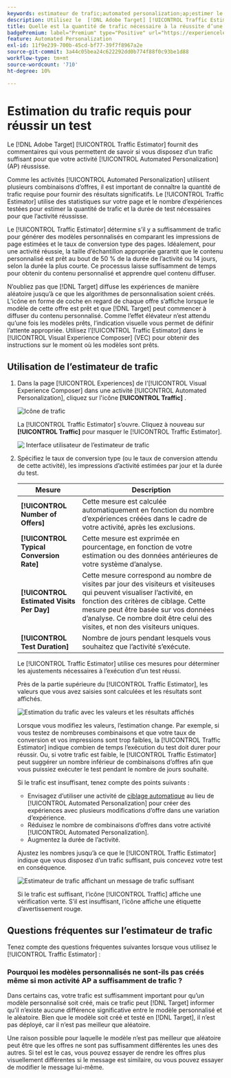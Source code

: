 ```yaml
---
keywords: estimateur de trafic;automated personalization;ap;estimer le trafic
description: Utilisez le  [!DNL Adobe Target] [!UICONTROL Traffic Estimator] pour déterminer si vous disposez d’un trafic suffisant pour que votre activité [!UICONTROL Automated Personalization] réussisse.
title: Quelle est la quantité de trafic nécessaire à la réussite d’une activité [!UICONTROL Automated Personalization] ?
badgePremium: label="Premium" type="Positive" url="https://experienceleague.adobe.com/docs/target/using/introduction/intro.html?lang=fr#premium newtab=true" tooltip="Voir ce qui est inclus dans Target Premium."
feature: Automated Personalization
exl-id: 11f9e239-700b-45cd-bf77-39f7f8967a2e
source-git-commit: 3a44c05bea24c622292dd0b774f88f0c93be1d88
workflow-type: tm+mt
source-wordcount: '710'
ht-degree: 10%

---
```


# Estimation du trafic requis pour réussir un test

Le [!DNL Adobe Target] [!UICONTROL Traffic Estimator] fournit des commentaires qui vous permettent de savoir si vous disposez d’un trafic suffisant pour que votre activité [!UICONTROL Automated Personalization] (AP) réussisse.

Comme les activités [!UICONTROL Automated Personalization] utilisent plusieurs combinaisons d’offres, il est important de connaître la quantité de trafic requise pour fournir des résultats significatifs. Le [!UICONTROL Traffic Estimator] utilise des statistiques sur votre page et le nombre d’expériences testées pour estimer la quantité de trafic et la durée de test nécessaires pour que l’activité réussisse.

Le [!UICONTROL Traffic Estimator] détermine s’il y a suffisamment de trafic pour générer des modèles personnalisés en comparant les impressions de page estimées et le taux de conversion type des pages. Idéalement, pour une activité réussie, la taille d’échantillon appropriée garantit que le contenu personnalisé est prêt au bout de 50 % de la durée de l’activité ou 14 jours, selon la durée la plus courte. Ce processus laisse suffisamment de temps pour obtenir du contenu personnalisé et apprendre quel contenu diffuser.

N’oubliez pas que [!DNL Target] diffuse les expériences de manière aléatoire jusqu’à ce que les algorithmes de personnalisation soient créés. L’icône en forme de coche en regard de chaque offre s’affiche lorsque le modèle de cette offre est prêt et que [!DNL Target] peut commencer à diffuser du contenu personnalisé. Comme l’effet élévateur n’est attendu qu’une fois les modèles prêts, l’indication visuelle vous permet de définir l’attente appropriée. Utilisez l’[!UICONTROL Traffic Estimator] dans le [!UICONTROL Visual Experience Composer] (VEC) pour obtenir des instructions sur le moment où les modèles sont prêts.

## Utilisation de l’estimateur de trafic

1. Dans la page [!UICONTROL Experiences] de l&#39;[!UICONTROL Visual Experience Composer] dans une activité [!UICONTROL Automated Personalization], cliquez sur l&#39;icône **[!UICONTROL Traffic]** .

   ![Icône de trafic](/help/main/c-activities/t-automated-personalization/assets/icon-traffic.png)

   La [!UICONTROL Traffic Estimator] s’ouvre. Cliquez à nouveau sur **[!UICONTROL Traffic]** pour masquer le [!UICONTROL Traffic Estimator].

   ![&#x200B; Interface utilisateur de l’estimateur de trafic &#x200B;](assets/ap_est.png)

1. Spécifiez le taux de conversion type (ou le taux de conversion attendu de cette activité), les impressions d’activité estimées par jour et la durée du test.

   | Mesure | Description |
   | --- | --- |
   | **[!UICONTROL Number of Offers]** | Cette mesure est calculée automatiquement en fonction du nombre d’expériences créées dans le cadre de votre activité, après les exclusions. |
   | **[!UICONTROL Typical Conversion Rate]** | Cette mesure est exprimée en pourcentage, en fonction de votre estimation ou des données antérieures de votre système d’analyse. |
   | **[!UICONTROL Estimated Visits Per Day]** | Cette mesure correspond au nombre de visites par jour des visiteurs et visiteuses qui peuvent visualiser l’activité, en fonction des critères de ciblage. Cette mesure peut être basée sur vos données d’analyse. Ce nombre doit être celui des visites, et non des visiteurs uniques. |
   | **[!UICONTROL Test Duration]** | Nombre de jours pendant lesquels vous souhaitez que l’activité s’exécute. |

   Le [!UICONTROL Traffic Estimator] utilise ces mesures pour déterminer les ajustements nécessaires à l’exécution d’un test réussi.

   Près de la partie supérieure du [!UICONTROL Traffic Estimator], les valeurs que vous avez saisies sont calculées et les résultats sont affichés.

   ![Estimation du trafic avec les valeurs et les résultats affichés](assets/ap_est_no.png)

   Lorsque vous modifiez les valeurs, l’estimation change. Par exemple, si vous testez de nombreuses combinaisons et que votre taux de conversion et vos impressions sont trop faibles, la [!UICONTROL Traffic Estimator] indique combien de temps l’exécution du test doit durer pour réussir. Ou, si votre trafic est faible, le [!UICONTROL Traffic Estimator] peut suggérer un nombre inférieur de combinaisons d’offres afin que vous puissiez exécuter le test pendant le nombre de jours souhaité.

   Si le trafic est insuffisant, tenez compte des points suivants :

   * Envisagez d’utiliser une activité de [ciblage automatique](/help/main/c-activities/auto-target/auto-target-to-optimize.md) au lieu de [!UICONTROL Automated Personalization] pour créer des expériences avec plusieurs modifications d’offre dans une variation d’expérience.
   * Réduisez le nombre de combinaisons d’offres dans votre activité [!UICONTROL Automated Personalization].
   * Augmentez la durée de l’activité.

   Ajustez les nombres jusqu’à ce que le [!UICONTROL Traffic Estimator] indique que vous disposez d’un trafic suffisant, puis concevez votre test en conséquence.

   ![Estimateur de trafic affichant un message de trafic suffisant](assets/ap_est_yes.png)

   Si le trafic est suffisant, l’icône [!UICONTROL Traffic] affiche une vérification verte. S’il est insuffisant, l’icône affiche une étiquette d’avertissement rouge.

## Questions fréquentes sur l’estimateur de trafic

Tenez compte des questions fréquentes suivantes lorsque vous utilisez le [!UICONTROL Traffic Estimator] :

### Pourquoi les modèles personnalisés ne sont-ils pas créés même si mon activité AP a suffisamment de trafic ?

Dans certains cas, votre trafic est suffisamment important pour qu’un modèle personnalisé soit créé, mais ce trafic peut [!DNL Target] informer qu’il n’existe aucune différence significative entre le modèle personnalisé et le aléatoire. Bien que le modèle soit créé et testé en [!DNL Target], il n’est pas déployé, car il n’est pas meilleur que aléatoire.

Une raison possible pour laquelle le modèle n’est pas meilleur que aléatoire peut être que les offres ne sont pas suffisamment différentes les unes des autres. Si tel est le cas, vous pouvez essayer de rendre les offres plus visuellement différentes si le message est similaire, ou vous pouvez essayer de modifier le message lui-même.
